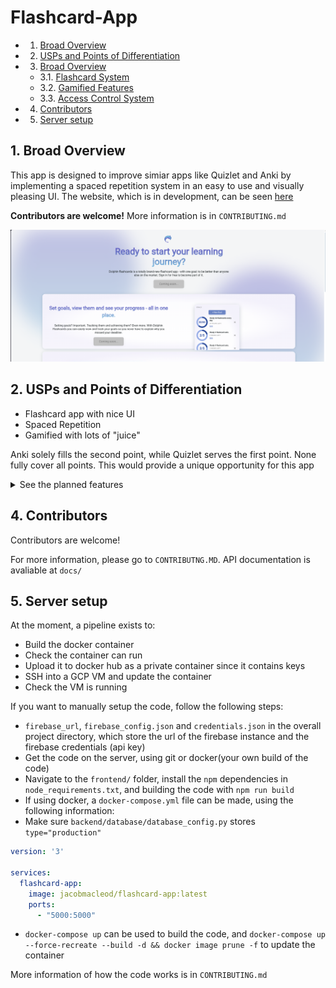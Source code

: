 # Flashcard-App

<!-- vscode-markdown-toc -->
* 1. [Broad Overview](#BroadOverview)
* 2. [USPs and Points of Differentiation](#USPsandPointsofDifferentiation)
* 3. [Broad Overview](#BroadOverview-1)
	* 3.1. [Flashcard System](#FlashcardSystem)
	* 3.2. [Gamified Features](#GamifiedFeatures)
	* 3.3. [Access Control System](#AccessControlSystem)
* 4. [Contributors](#Contributors)
* 5. [Server setup](#Serversetup)

<!-- vscode-markdown-toc-config
	numbering=true
	autoSave=true
	/vscode-markdown-toc-config -->
<!-- /vscode-markdown-toc -->

##  1. <a name='BroadOverview'></a>Broad Overview
This app is designed to improve simiar apps like Quizlet and Anki by implementing a spaced repetition system in an easy to use and visually pleasing UI. The website, which is in development, can be seen [here](http://dolphinflashcards.com)

**Contributors are welcome!** More information is in `CONTRIBUTING.md`

![the dolphin landing page](https://raw.githubusercontent.com/jacob-macleod/Dolphin-Flashcard-App/main/image_2024-03-11_205932151.png)

##  2. <a name='USPsandPointsofDifferentiation'></a>USPs and Points of Differentiation
* Flashcard app with nice UI
* Spaced Repetition
* Gamified with lots of "juice"

Anki solely fills the second point, while Quizlet serves the first point. None fully cover all points. This would provide a unique opportunity for this app 

<details>

<summary>See the planned features</summary>

##  3. <a name='BroadOverview-1'></a>Broad Overview
A broad overview of the planned features to be made
###  3.1. <a name='FlashcardSystem'></a>Flashcard System
* Log into account
* Create account
* Users should be able to see a tree list of all the cards they have added. They should be able to see which folders everything is in
* There should be an indicator like Anki showing how many cards are there to learn, recap and revise in each folder and set
* You can click a three dot menu to view all cards in the set, not just the ones you need to learn. You can access the same options as below
* When you click this menu, you can also choose to create a card
* When you click on a card or a folder, you view all the cards you need to learn or revise in it as a list
* Flashcards
* Multiple choice QU
* With each qu, you can see whether you know a little, whether you know it well, or not at all
* Cards have HTML code which can be rendered. Images or text can be uploaded
* Folders can be created or deleted. Cards can be created, deleted or moved around
* Anki-Like Algorithm
* More details to follow

###  3.2. <a name='GamifiedFeatures'></a>Gamified Features
* Streak, XP
* Leader board with multiple levels. Completing a level in the top 5 pushes you to the next level
* Quests - things like learn x cards, add x cards, get an x day Streak etc
* When you win them you get a badge on your profile
* When you complete one the variable x increases 
* When you win it again the badge looks the same but it has a different number associated with it - the badge number
* Quests give you gold

###  3.3. <a name='AccessControlSystem'></a>Access Control System
* The user that created the flashcard/folder owns the flashcard/folder. If they own the folder, they own all the cards inside it
* Other users can view it but not edit it
* If they want to edit it, they can first clone it
* Users can find flashcards made by other users on a separate search tab
* Users can be given access to flashcard by the owner

</details>

##  4. <a name='Contributors'></a>Contributors
Contributors are welcome!

For more information, please go to `CONTRIBUTNG.MD`. API documentation is avaliable at `docs/`

##  5. <a name='Serversetup'></a>Server setup

At the moment, a pipeline exists to:
- Build the docker container
- Check the container can run
- Upload it to docker hub as a private container since it contains keys
- SSH into a GCP VM and update the container
- Check the VM is running

If you want to manually setup the code, follow the following steps:
- `firebase_url`, `firebase_config.json` and `credentials.json` in the overall project directory, which store the url of the firebase instance and the firebase credentials (api key)
- Get the code on the server, using git or docker(your own build of the code)
- Navigate to the `frontend/` folder, install the `npm` dependencies in `node_requirements.txt`, and building the code with `npm run build`
- If using docker, a `docker-compose.yml` file can be made, using the following information:
- Make sure `backend/database/database_config.py` stores `type="production"`

```yaml
version: '3'

services:
  flashcard-app:
    image: jacobmacleod/flashcard-app:latest
    ports:
      - "5000:5000" 
```
- `docker-compose up` can be used to build the code, and `docker-compose up --force-recreate --build -d && docker image prune -f` to update the container

More information of how the code works is in `CONTRIBUTING.md`
